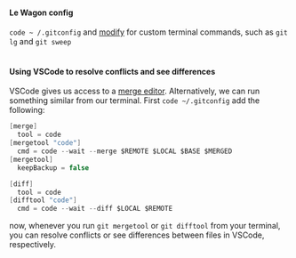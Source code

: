 #### Le Wagon config
`code ~ /.gitconfig` and [modify](https://github.com/lewagon/dotfiles/blob/master/gitconfig) for custom terminal commands, such as `git lg` and `git sweep`
<br><br>

#### Using VSCode to resolve conflicts and see differences
VSCode gives us access to a [merge editor](https://code.visualstudio.com/updates/v1_69#_3-way-merge-editor). Alternatively, we can run something similar from our terminal. First `code ~/.gitconfig` add the following:

```c#
[merge]
  tool = code
[mergetool "code"]
  cmd = code --wait --merge $REMOTE $LOCAL $BASE $MERGED
[mergetool]
  keepBackup = false

[diff]
  tool = code
[difftool "code"]
  cmd = code --wait --diff $LOCAL $REMOTE
```

now, whenever you run `git mergetool` or `git difftool` from your terminal, you can resolve conflicts or see differences between files in VSCode, respectively.
